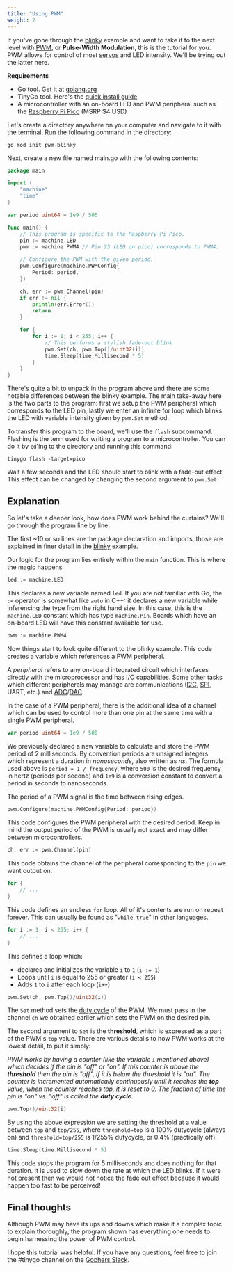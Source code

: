 ```yaml
---
title: "Using PWM"
weight: 2
---
```


If you've gone through the [blinky](../blinky) example and want to take it to the next level with [PWM](https://en.wikipedia.org/wiki/Pulse-width_modulation), or **Pulse-Width Modulation**, this is the tutorial for you. PWM allows for control of most [servos](https://en.wikipedia.org/wiki/Servomotor) and LED intensity. We'll be trying out the latter here.

**Requirements**
* Go tool. Get it at [golang.org](https://golang.org/)
* TinyGo tool. Here's the [quick install guide](/getting-started/install/)
* A microcontroller with an on-board LED and PWM peripheral such as the [Raspberry Pi Pico](https://www.raspberrypi.org/products/raspberry-pi-pico/) (MSRP $4 USD)

Let's create a directory anywhere on your computer and navigate to it with the terminal. Run the following command in the directory:

```shell
go mod init pwm-blinky
```

Next, create a new file named main.go with the following contents:

```go
package main

import (
	"machine"
	"time"
)

var period uint64 = 1e9 / 500

func main() {
    // This program is specific to the Raspberry Pi Pico.
    pin := machine.LED
	pwm := machine.PWM4 // Pin 25 (LED on pico) corresponds to PWM4.

	// Configure the PWM with the given period.
	pwm.Configure(machine.PWMConfig{
		Period: period,
	})

	ch, err := pwm.Channel(pin)
	if err != nil {
		println(err.Error())
		return
	}

	for { 
		for i := 1; i < 255; i++ {
            // This performs a stylish fade-out blink
			pwm.Set(ch, pwm.Top()/uint32(i))
			time.Sleep(time.Millisecond * 5)
		}
	}
}
```

There's quite a bit to unpack in the program above and there are some notable differences between the blinky example. The main take-away here is the two parts to the program: first we setup the PWM peripheral which corresponds to the LED pin, lastly we enter an infinite for loop which blinks the LED with variable intensity given by `pwm.Set` method.

To transfer this program to the board, we'll use the `flash` subcommand. Flashing is the term used for writing a program to a microcontroller. You can do it by `cd`'ing to the directory and running this command:

    tinygo flash -target=pico

Wait a few seconds and the LED should start to blink with a fade-out effect. This effect can be changed by changing the second argument to `pwm.Set`.

## Explanation

So let's take a deeper look, how does PWM work behind the curtains? We'll go through the program line by line.

The first ~10 or so lines are the package declaration and imports, those are explained in finer detail in the [blinky](../blinky) example.

Our logic for the program lies entirely within the `main` function. This is where the magic happens.

```go
led := machine.LED
```
This declares a new variable named `led`. If you are not familiar with Go, the `:=` operator is somewhat like `auto` in C++: it declares a new variable while inferencing the type from the right hand size. In this case, this is the `machine.LED` constant which has type `machine.Pin`. Boards which have an on-board LED will have this constant available for use.

```go
pwm := machine.PWM4
```
Now things start to look quite different to the blinky example. This code creates a variable which references a PWM peripheral. 

A _peripheral_ refers to any on-board integrated circuit which interfaces directly with the microprocessor and has I/O capabilities. Some other tasks which different peripherals may manage are communications ([I2C](https://en.wikipedia.org/wiki/I%C2%B2C), [SPI](https://en.wikipedia.org/wiki/Serial_Peripheral_Interface), UART, etc.) and [ADC](https://en.wikipedia.org/wiki/Analog-to-digital_converter)/[DAC](https://en.wikipedia.org/wiki/Digital-to-analog_converter).

In the case of a PWM peripheral, there is the additional idea of a channel which can be used to control more than one pin at the same time with a single PWM peripheral.

```go
var period uint64 = 1e9 / 500
```
We previously declared a new variable to calculate and store the PWM period of 2 milliseconds. By convention periods are unsigned integers which represent a duration in _nanoseconds_, also written as _ns_. The formula used above is `period = 1 / frequency`, where `500` is the desired frequency in hertz (periods per second) and `1e9` is a conversion constant to convert a period in seconds to nanoseconds. 

The period of a PWM signal is the time between rising edges.

```go
pwm.Configure(machine.PWMConfig{Period: period})
```
This code configures the PWM peripheral with the desired period. Keep in mind the output period of the PWM is usually not exact and may differ between microcontrollers.

```go
ch, err := pwm.Channel(pin)
```
This code obtains the channel of the peripheral corresponding to the `pin` we want output on.

```go
for { 
    // ... 
}
```
This code defines an endless `for` loop. All of it's contents are run on repeat forever. This can usually be found as "`while true`" in other languages.

```go
for i := 1; i < 255; i++ {
    // ...
}
```
This defines a loop which:
* declares and initializes the variable `i` to `1` (`i := 1`)
* Loops until `i` is equal to 255 or greater (`i < 255`)
* Adds `1` to `i` after each loop (`i++`)


```go
pwm.Set(ch, pwm.Top()/uint32(i))
```
The `Set` method sets the [duty cycle](https://en.wikipedia.org/wiki/Duty_cycle) of the PWM. We must pass in the channel `ch` we obtained earlier which sets the PWM on the desired pin.

The second argument to `Set` is the **threshold**, which is expressed as a part of the PWM's `top` value. There are various details to how PWM works at the lowest detail, to put it simply:

_PWM works by having a counter (like the variable `i` mentioned above) which decides if the pin is "off" or "on". If this counter is above the **threshold** then the pin is "off", if it is below the threshold it is "on". The counter is incremented automatically continuously until it reaches the **top** value, when the counter reaches top, it is reset to 0. The fraction of time the pin is "on" vs. "off" is called the **duty cycle**._ 


```go
pwm.Top()/uint32(i)
```
By using the above expression we are setting the threshold at a value between `top` and `top/255`, where `threshold=top` is a 100% dutycycle (always on) and `threshold=top/255` is 1/255% dutycycle, or 0.4% (practically off).


```go
time.Sleep(time.Millisecond * 5)
```
This code stops the program for 5 milliseconds and does nothing for that duration. It is used to slow down the rate at which the LED blinks. If it were not present then we would not notice the fade out effect because it would happen too fast to be perceived!

## Final thoughts

Although PWM may have its ups and downs which make it a complex topic to explain thoroughly, the program shown has everything one needs to begin harnessing the power of PWM control.

I hope this tutorial was helpful. If you have any questions, feel free to join the #tinygo channel on the [Gophers Slack](https://invite.slack.golangbridge.org/).
